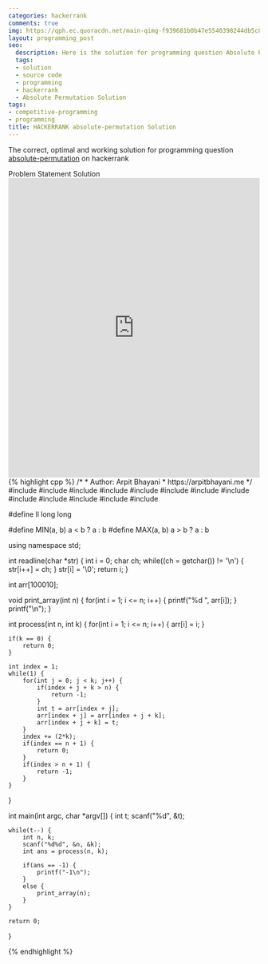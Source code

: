 ```yaml
---
categories: hackerrank
comments: true
img: https://qph.ec.quoracdn.net/main-qimg-f939681b0b47e5540398244db5c8966f?convert_to_webp=true
layout: programming_post
seo:
  description: Here is the solution for programming question Absolute Permutation on hackerrank
  tags:
  - solution
  - source code
  - programming
  - hackerrank
  - Absolute Permutation Solution
tags:
- competitive-programming
- programming
title: HACKERRANK absolute-permutation Solution
---
```

The correct, optimal and working solution for programming question [absolute-permutation](https://www.hackerrank.com/challenges/absolute-permutation) on hackerrank

<div class="ui secondary pointing large menu">
  <a class="grey item" data-tab="problem-statement">
    Problem Statement
  </a>
  <a class="active item grey" data-tab="solution">
    Solution
  </a>
</div>
<div class="ui bottom attached tab" data-tab="problem-statement">
    <iframe src="https://www.hackerrank.com/challenges/absolute-permutation" width="100%" height="600px" style="overflow: scroll; border: none;"></iframe>
</div>
<div class="ui bottom attached active tab" data-tab="solution">
{% highlight cpp %}
/*
 *  Author: Arpit Bhayani
 *  https://arpitbhayani.me
 */
#include <cmath>
#include <cstdio>
#include <cstdlib>
#include <climits>
#include <deque>
#include <iostream>
#include <list>
#include <limits>
#include <map>
#include <queue>
#include <set>
#include <stack>
#include <vector>

#define ll long long

#define MIN(a, b) a < b ? a : b
#define MAX(a, b) a > b ? a : b

using namespace std;

int readline(char *str) {
    int i = 0;
    char ch;
    while((ch = getchar()) != '\n') {
        str[i++] = ch;
    }
    str[i] = '\0';
    return i;
}

int arr[100010];

void print_array(int n) {
    for(int i = 1; i <= n; i++) {
        printf("%d ", arr[i]);
    }
    printf("\n");
}

int process(int n, int k) {
    for(int i = 1; i <= n; i++) {
        arr[i] = i;
    }

    if(k == 0) {
        return 0;
    }

    int index = 1;
    while(1) {
        for(int j = 0; j < k; j++) {
            if(index + j + k > n) {
                return -1;
            }
            int t = arr[index + j];
            arr[index + j] = arr[index + j + k];
            arr[index + j + k] = t;
        }
        index += (2*k);
        if(index == n + 1) {
            return 0;
        }
        if(index > n + 1) {
            return -1;
        }
    }
}

int main(int argc, char *argv[]) {
    int t;
    scanf("%d", &t);

    while(t--) {
        int n, k;
        scanf("%d%d", &n, &k);
        int ans = process(n, k);

        if(ans == -1) {
            printf("-1\n");
        }
        else {
            print_array(n);
        }
    }

    return 0;
}

{% endhighlight %}
</div>
